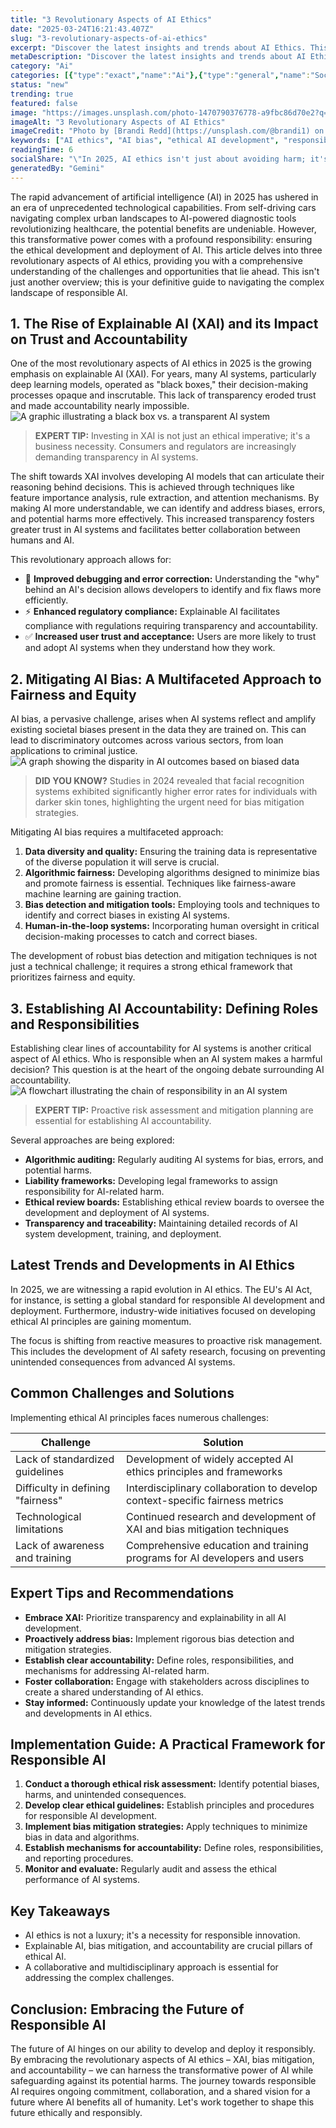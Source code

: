 ```yaml
---
title: "3 Revolutionary Aspects of AI Ethics"
date: "2025-03-24T16:21:43.407Z"
slug: "3-revolutionary-aspects-of-ai-ethics"
excerpt: "Discover the latest insights and trends about AI Ethics. This comprehensive guide covers everything you need to know about AI Ethics in 2025."
metaDescription: "Discover the latest insights and trends about AI Ethics. This comprehensive guide covers everything you need to know about AI Ethics in 2025."
category: "Ai"
categories: [{"type":"exact","name":"Ai"},{"type":"general","name":"Society"},{"type":"medium","name":"Governance"},{"type":"specific","name":"Bias Mitigation"},{"type":"niche","name":"Algorithmic Transparency"}]
status: "new"
trending: true
featured: false
image: "https://images.unsplash.com/photo-1470790376778-a9fbc86d70e2?q=85&w=1200&fit=max&fm=webp&auto=compress"
imageAlt: "3 Revolutionary Aspects of AI Ethics"
imageCredit: "Photo by [Brandi Redd](https://unsplash.com/@brandi1) on Unsplash"
keywords: ["AI ethics", "AI bias", "ethical AI development", "responsible AI", "AI accountability", "AI ethics principles", "AI ethics in healthcare", "AI ethics consulting services", "mitigating AI bias", "ethical implications of artificial intelligence"]
readingTime: 6
socialShare: "\"In 2025, AI ethics isn't just about avoiding harm; it's about actively building a future where AI amplifies human potential and promotes equity for all.\""
generatedBy: "Gemini"
---
```




The rapid advancement of artificial intelligence (AI) in 2025 has ushered in an era of unprecedented technological capabilities.  From self-driving cars navigating complex urban landscapes to AI-powered diagnostic tools revolutionizing healthcare, the potential benefits are undeniable.  However, this transformative power comes with a profound responsibility: ensuring the ethical development and deployment of AI.  This article delves into three revolutionary aspects of AI ethics, providing you with a comprehensive understanding of the challenges and opportunities that lie ahead.  This isn't just another overview; this is your definitive guide to navigating the complex landscape of responsible AI.

## 1.  The Rise of Explainable AI (XAI) and its Impact on Trust and Accountability

One of the most revolutionary aspects of AI ethics in 2025 is the growing emphasis on explainable AI (XAI).  For years, many AI systems, particularly deep learning models, operated as "black boxes," their decision-making processes opaque and inscrutable.  This lack of transparency eroded trust and made accountability nearly impossible.  ![A graphic illustrating a black box vs. a transparent AI system](https://images.unsplash.com/photo-1451187580459-43490279c0fa?q=85&w=1200&fit=max&fm=webp&auto=compress)

> **EXPERT TIP:**  Investing in XAI is not just an ethical imperative; it's a business necessity.  Consumers and regulators are increasingly demanding transparency in AI systems.

The shift towards XAI involves developing AI models that can articulate their reasoning behind decisions.  This is achieved through techniques like feature importance analysis, rule extraction, and attention mechanisms.  By making AI more understandable, we can identify and address biases, errors, and potential harms more effectively.  This increased transparency fosters greater trust in AI systems and facilitates better collaboration between humans and AI.

This revolutionary approach allows for:

* 🔑 **Improved debugging and error correction:**  Understanding the "why" behind an AI's decision allows developers to identify and fix flaws more efficiently.
* ⚡ **Enhanced regulatory compliance:**  Explainable AI facilitates compliance with regulations requiring transparency and accountability.
* ✅ **Increased user trust and acceptance:**  Users are more likely to trust and adopt AI systems when they understand how they work.

## 2.  Mitigating AI Bias:  A Multifaceted Approach to Fairness and Equity

AI bias, a pervasive challenge, arises when AI systems reflect and amplify existing societal biases present in the data they are trained on.  This can lead to discriminatory outcomes across various sectors, from loan applications to criminal justice.  ![A graph showing the disparity in AI outcomes based on biased data](https://images.unsplash.com/photo-1484417894907-623942c8ee29?q=85&w=1200&fit=max&fm=webp&auto=compress)

> **DID YOU KNOW?** Studies in 2024 revealed that facial recognition systems exhibited significantly higher error rates for individuals with darker skin tones, highlighting the urgent need for bias mitigation strategies.

Mitigating AI bias requires a multifaceted approach:

1. **Data diversity and quality:** Ensuring the training data is representative of the diverse population it will serve is crucial.
2. **Algorithmic fairness:**  Developing algorithms designed to minimize bias and promote fairness is essential. Techniques like fairness-aware machine learning are gaining traction.
3. **Bias detection and mitigation tools:**  Employing tools and techniques to identify and correct biases in existing AI systems.
4. **Human-in-the-loop systems:** Incorporating human oversight in critical decision-making processes to catch and correct biases.

The development of robust bias detection and mitigation techniques is not just a technical challenge; it requires a strong ethical framework that prioritizes fairness and equity.

## 3.  Establishing AI Accountability:  Defining Roles and Responsibilities

Establishing clear lines of accountability for AI systems is another critical aspect of AI ethics.  Who is responsible when an AI system makes a harmful decision?  This question is at the heart of the ongoing debate surrounding AI accountability.  ![A flowchart illustrating the chain of responsibility in an AI system](https://images.unsplash.com/photo-1517976487492-5750f3195933?q=85&w=1200&fit=max&fm=webp&auto=compress)

> **EXPERT TIP:**  Proactive risk assessment and mitigation planning are essential for establishing AI accountability.

Several approaches are being explored:

* **Algorithmic auditing:**  Regularly auditing AI systems for bias, errors, and potential harms.
* **Liability frameworks:**  Developing legal frameworks to assign responsibility for AI-related harm.
* **Ethical review boards:** Establishing ethical review boards to oversee the development and deployment of AI systems.
* **Transparency and traceability:**  Maintaining detailed records of AI system development, training, and deployment.

## Latest Trends and Developments in AI Ethics

In 2025, we are witnessing a rapid evolution in AI ethics.  The EU's AI Act, for instance, is setting a global standard for responsible AI development and deployment.  Furthermore,  industry-wide initiatives focused on developing ethical AI principles are gaining momentum.  

The focus is shifting from reactive measures to proactive risk management.  This includes the development of AI safety research, focusing on preventing unintended consequences from advanced AI systems.

## Common Challenges and Solutions

Implementing ethical AI principles faces numerous challenges:

| Challenge                     | Solution                                                                   |
|------------------------------|---------------------------------------------------------------------------|
| Lack of standardized guidelines | Development of widely accepted AI ethics principles and frameworks           |
| Difficulty in defining "fairness" |  Interdisciplinary collaboration to develop context-specific fairness metrics |
| Technological limitations     | Continued research and development of XAI and bias mitigation techniques     |
| Lack of awareness and training |  Comprehensive education and training programs for AI developers and users    |

## Expert Tips and Recommendations

* **Embrace XAI:**  Prioritize transparency and explainability in all AI development.
* **Proactively address bias:**  Implement rigorous bias detection and mitigation strategies.
* **Establish clear accountability:**  Define roles, responsibilities, and mechanisms for addressing AI-related harm.
* **Foster collaboration:**  Engage with stakeholders across disciplines to create a shared understanding of AI ethics.
* **Stay informed:**  Continuously update your knowledge of the latest trends and developments in AI ethics.

## Implementation Guide:  A Practical Framework for Responsible AI

1. **Conduct a thorough ethical risk assessment:** Identify potential biases, harms, and unintended consequences.
2. **Develop clear ethical guidelines:**  Establish principles and procedures for responsible AI development.
3. **Implement bias mitigation strategies:**  Apply techniques to minimize bias in data and algorithms.
4. **Establish mechanisms for accountability:**  Define roles, responsibilities, and reporting procedures.
5. **Monitor and evaluate:**  Regularly audit and assess the ethical performance of AI systems.

## Key Takeaways

* AI ethics is not a luxury; it's a necessity for responsible innovation.
* Explainable AI, bias mitigation, and accountability are crucial pillars of ethical AI.
* A collaborative and multidisciplinary approach is essential for addressing the complex challenges.

## Conclusion:  Embracing the Future of Responsible AI

The future of AI hinges on our ability to develop and deploy it responsibly.  By embracing the revolutionary aspects of AI ethics – XAI, bias mitigation, and accountability – we can harness the transformative power of AI while safeguarding against its potential harms.  The journey towards responsible AI requires ongoing commitment, collaboration, and a shared vision for a future where AI benefits all of humanity.  Let's work together to shape this future ethically and responsibly.

